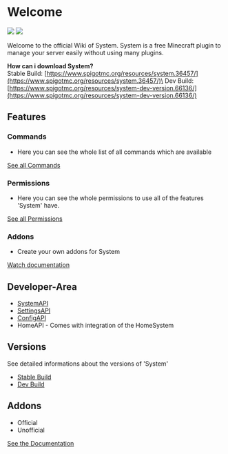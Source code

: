 # Welcome

[![](https://jitpack.io/v/phans11/System_Code.svg)](https://jitpack.io/#phans11/System_Code)
[![](https://jitci.com/gh/phans11/System_Code/svg)](https://jitci.com/gh/phans11/System_Code)

Welcome to the official Wiki of System. System is a free Minecraft plugin to manage your server easily without using many plugins.

**How can i download System?**\
Stable Build: [https://www.spigotmc.org/resources/system.36457/](https://www.spigotmc.org/resources/system.36457/)\
Dev Build: [https://www.spigotmc.org/resources/system-dev-version.66136/](https://www.spigotmc.org/resources/system-dev-version.66136/)

## Features

### Commands

* Here you can see the whole list of all commands which are available

[See all Commands](features/commands.md)

### Permissions

* Here you can see the whole permissions to use all of the features 'System' have.

[See all Permissions](features/permissions.md)

### Addons

* Create your own addons for System

[Watch documentation](broken-reference)



## Developer-Area

* [SystemAPI](developer-area/systemapi.md)
* [SettingsAPI](developer-area/settingsapi.md)
* [ConfigAPI](developer-area/configapi.md)
* HomeAPI - Comes with integration of the HomeSystem



## Versions

See detailed informations about the versions of 'System'

* [Stable Build](versions/stable-build.md)
* [Dev Build](versions/dev-build.md)

## Addons

* Official
* Unofficial

[See the Documentation](broken-reference)
